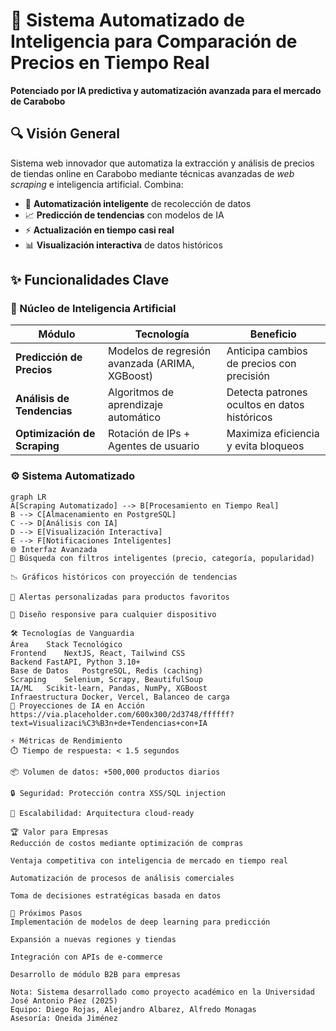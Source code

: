 # 🚀 Sistema Automatizado de Inteligencia para Comparación de Precios en Tiempo Real

**Potenciado por IA predictiva y automatización avanzada para el mercado de Carabobo**

## 🔍 Visión General
Sistema web innovador que automatiza la extracción y análisis de precios de tiendas online en Carabobo mediante técnicas avanzadas de *web scraping* e inteligencia artificial. Combina:

- 🤖 **Automatización inteligente** de recolección de datos
- 📈 **Predicción de tendencias** con modelos de IA
- ⚡ **Actualización en tiempo casi real**
- 📊 **Visualización interactiva** de datos históricos

## ✨ Funcionalidades Clave

### 🧠 Núcleo de Inteligencia Artificial
| Módulo | Tecnología | Beneficio |
|--------|------------|-----------|
| **Predicción de Precios** | Modelos de regresión avanzada (ARIMA, XGBoost) | Anticipa cambios de precios con precisión |
| **Análisis de Tendencias** | Algoritmos de aprendizaje automático | Detecta patrones ocultos en datos históricos |
| **Optimización de Scraping** | Rotación de IPs + Agentes de usuario | Maximiza eficiencia y evita bloqueos |

### ⚙️ Sistema Automatizado
```mermaid
graph LR
A[Scraping Automatizado] --> B[Procesamiento en Tiempo Real]
B --> C[Almacenamiento en PostgreSQL]
C --> D[Análisis con IA]
D --> E[Visualización Interactiva]
E --> F[Notificaciones Inteligentes]
🌐 Interfaz Avanzada
🔎 Búsqueda con filtros inteligentes (precio, categoría, popularidad)

📉 Gráficos históricos con proyección de tendencias

🔔 Alertas personalizadas para productos favoritos

📱 Diseño responsive para cualquier dispositivo

🛠️ Tecnologías de Vanguardia
Área	Stack Tecnológico
Frontend	NextJS, React, Tailwind CSS
Backend	FastAPI, Python 3.10+
Base de Datos	PostgreSQL, Redis (caching)
Scraping	Selenium, Scrapy, BeautifulSoup
IA/ML	Scikit-learn, Pandas, NumPy, XGBoost
Infraestructura	Docker, Vercel, Balanceo de carga
🔮 Proyecciones de IA en Acción
https://via.placeholder.com/600x300/2d3748/ffffff?text=Visualizaci%C3%B3n+de+Tendencias+con+IA

⚡️ Métricas de Rendimiento
⏱️ Tiempo de respuesta: < 1.5 segundos

📦 Volumen de datos: +500,000 productos diarios

🔒 Seguridad: Protección contra XSS/SQL injection

📶 Escalabilidad: Arquitectura cloud-ready

🏆 Valor para Empresas
Reducción de costos mediante optimización de compras

Ventaja competitiva con inteligencia de mercado en tiempo real

Automatización de procesos de análisis comerciales

Toma de decisiones estratégicas basada en datos

📌 Próximos Pasos
Implementación de modelos de deep learning para predicción

Expansión a nuevas regiones y tiendas

Integración con APIs de e-commerce

Desarrollo de módulo B2B para empresas

Nota: Sistema desarrollado como proyecto académico en la Universidad José Antonio Páez (2025)
Equipo: Diego Rojas, Alejandro Albarez, Alfredo Monagas
Asesoría: Oneida Jiménez
